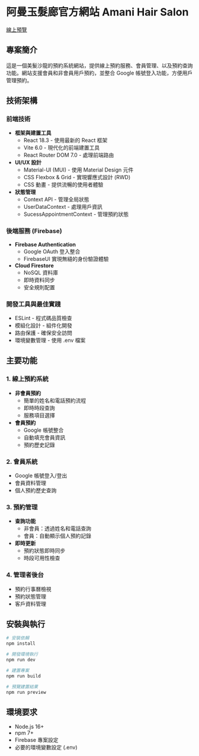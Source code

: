 # 阿曼玉髮廊官方網站 Amani Hair Salon

[線上預覽](https://salon-project-tawny.vercel.app/)

## 專案簡介

這是一個美髮沙龍的預約系統網站，提供線上預約服務、會員管理、以及預約查詢功能。網站支援會員和非會員用戶預約，並整合 Google 帳號登入功能，方便用戶管理預約。

## 技術架構

### 前端技術

- **框架與建置工具**
  - React 18.3 - 使用最新的 React 框架
  - Vite 6.0 - 現代化的前端建置工具
  - React Router DOM 7.0 - 處理前端路由
- **UI/UX 設計**
  - Material-UI (MUI) - 使用 Material Design 元件
  - CSS Flexbox & Grid - 實現響應式設計 (RWD)
  - CSS 動畫 - 提供流暢的使用者體驗
- **狀態管理**
  - Context API - 管理全局狀態
  - UserDataContext - 處理用戶資訊
  - SucessAppointmentContext - 管理預約狀態

### 後端服務 (Firebase)

- **Firebase Authentication**
  - Google OAuth 登入整合
  - FirebaseUI 實現無縫的身份驗證體驗
- **Cloud Firestore**
  - NoSQL 資料庫
  - 即時資料同步
  - 安全規則配置

### 開發工具與最佳實踐

- ESLint - 程式碼品質檢查
- 模組化設計 - 組件化開發
- 路由保護 - 確保安全訪問
- 環境變數管理 - 使用 .env 檔案

## 主要功能

### 1. 線上預約系統

- **非會員預約**
  - 簡單的姓名和電話預約流程
  - 即時時段查詢
  - 服務項目選擇
- **會員預約**
  - Google 帳號整合
  - 自動填充會員資訊
  - 預約歷史記錄

### 2. 會員系統

- Google 帳號登入/登出
- 會員資料管理
- 個人預約歷史查詢

### 3. 預約管理

- **查詢功能**
  - 非會員：透過姓名和電話查詢
  - 會員：自動顯示個人預約記錄
- **即時更新**
  - 預約狀態即時同步
  - 時段可用性檢查

### 4. 管理者後台

- 預約行事曆檢視
- 預約狀態管理
- 客戶資料管理

## 安裝與執行

```bash
# 安裝依賴
npm install

# 開發環境執行
npm run dev

# 建置專案
npm run build

# 預覽建置結果
npm run preview
```

## 環境要求

- Node.js 16+
- npm 7+
- Firebase 專案設定
- 必要的環境變數設定 (.env)

